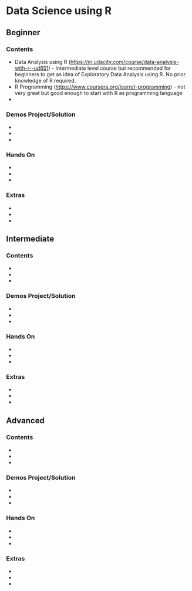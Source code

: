 # Data Science using R

## Beginner

### Contents
+ Data Analysis using R (https://in.udacity.com/course/data-analysis-with-r--ud651) - Intermediate level course but recommended for beginners to get as idea of Exploratory Data Analysis using R. No prior knowledge of R required. 
+ R Programming (https://www.coursera.org/learn/r-programming) - not very great but good enough to start with R as programming language
+
### Demos Project/Solution
+
+
+
### Hands On
+
+
+
### Extras
+
+
+

## Intermediate

### Contents
+
+
+

### Demos Project/Solution
+
+
+

### Hands On
+
+
+

### Extras
+
+
+

## Advanced

### Contents
+
+
+
### Demos Project/Solution
+
+
+
### Hands On
+
+
+
### Extras
+
+
+
